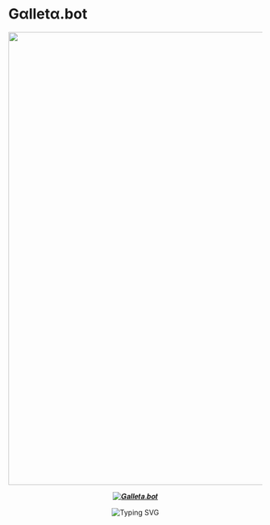 # Gαlletα.bot 

<p align="center">
<img src="https://github.com/DiamondBot01/Galleta-bot/assets/143433583/071cfc6c-4c2c-4a76-a947-339ed590da8c" width="900"/> 
</p>
<p align="center">
<a href="#"><img title="𝑮𝒂𝒍𝒍𝒆𝒕𝒂.𝒃𝒐𝒕" src="https://img.shields.io/badge/𝑮𝒂𝒍𝒍𝒆𝒕𝒂.𝒃𝒐𝒕 🍪 | 🦭-black?colorA=%23ff0000&colorB=%23000000&style=for-the-badge"></a>
</p>
<div align="center">
    <img
            src="https://readme-typing-svg.herokuapp.com?font=ShadowsIntoLightsize=50&duration=5500&color=fc7b03&background=FF673200&center=true&vCenter=true&lines=Welcome,+A+Galleta-bot;Welcome+to+my+GitHub"
                                    alt="Typing SVG"
      />
          </a>
                      
